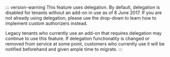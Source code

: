 ::: version-warning
This feature uses delegation. By default, delegation is disabled for tenants without an add-on in use as of 8 June 2017. If you are not already using delegation, please use the drop-down to learn how to implement custom authorizers instead.

Legacy tenants who currently use an add-on that requires delegation may continue to use this feature. If delegation functionality is changed or removed from service at some point, customers who currently use it will be notified beforehand and given ample time to migrate.
:::
